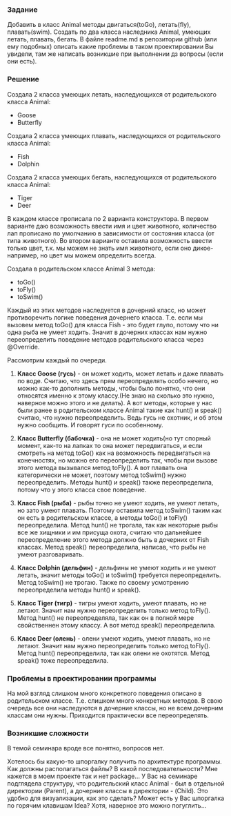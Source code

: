 ### Задание ###
Добавить в класс Animal методы двигаться(toGo), летать(fly), плавать(swim). 
Создать по два класса наследника Animal, умеющих летать, плавать, бегать. 
В файле readme.md в репозитории github (или ему подобных) описать какие проблемы 
в таком проектировании Вы увидели, там же написать возникшие при выполнении дз вопросы 
(если они есть).

### Решение ###
Создала 2 класса умеющих летать, наследующихся от родительского класса Animal:
* Goose
* Butterfly

Создала 2 класса умеющих плавать, наследующихся от родительского класса Animal:
* Fish
* Dolphin

Создала 2 класса умеющих бегать, наследующихся от родительского класса Animal:
* Tiger
* Deer

В каждом классе прописала по 2 варианта конструктора. В первом варианте даю возможность ввести имя и цвет животного,
количество лап прописано по умолчанию в зависимости от состояния класса (от типа животного). 
Во втором варианте оставила возможность ввести только цвет, т.к. мы можем не знать имя животного, если оно дикое- например,
но цвет мы можем определить всегда.

Создала в родительском классе Animal 3 метода:
* toGo()
* toFly()
* toSwim()

Каждый из этих методов наследуется в дочерний класс, но может противоречить логике поведения
дочернего класса. Т.е. если мы вызовем метод toGo() для класса Fish - это будет глупо, 
потому что ни одна рыба не умеет ходить. Значит в дочерних классах нам нужно переопределить
поведение методов родительского класса через @Override.

Рассмотрим каждый по очереди.

1. **Класс Goose (гусь)** - он может ходить, может летать и даже плавать по воде.
Считаю, что здесь прям переопределять особо нечего, но можно как-то дополнить методы, чтобы было 
понятно, что они относятся именно к этому классу.(Не знаю на сколько это нужно, наверное можно этого
и не делать).
А вот методы, которые у нас были ранее в родительском классе Animal такие как hunt() и speak()
считаю, что нужно переопределить. Ведь гусь не охотник, и об этом нужно сообщить.
И говорят гуси по особенному.

2. **Класс Butterfly (бабочка)** - она не может ходить(но тут спорный момент, как-то на лапках то она может
передвигаться, и если смотреть на метод toGo() как на возможность передвигаться на конечностях, но можно его переопределить
так, чтобы при вызове этого метода вызывался метод toFly(). А вот плавать она категорически не может,
поэтому метод toSwim() нужно переопределить.
Методы hunt()  и speak() также переопределила, потому что у этого класса свое поведение.

3. **Класс Fish (рыба)** - рыбы точно не умеют ходить, не умеют летать, но зато умеют плавать.
Поэтому оставила метод toSwim() таким как он есть в родительском классе, а методы toGo() 
и toFly() переопределила.
Метод hunt() не трогала, так как некоторые рыбы все же хищники и им присуща охота, считаю что 
дальнейшее переопределение этого метода должно быть в дочерних от Fish классах.
Метод speak() переопределила, написав, что рыбы не умеют разговаривать.

4. **Класс Dolphin (дельфин)** - дельфины не умеют ходить и не умеют летать, значит методы 
toGo() и toSwim() требуется переопределить. Метод toSwim() не трогаю.
Также по своему усмотрению переопределила методы hunt() и speak().

5. **Класс Tiger (тигр)** - тигры умеют ходить, умеют плавать, но не летают. 
Значит нам нужно переопределить только метод toFly(). 
Метод hunt() не переопределяла, так как он в полной мере свойственнен этому классу.
А вот метод speak() переопределила.

6. **Класс Deer (олень)** - олени умеют ходить, умеют плавать, но не летают.
Значит нам нужно переопределить только метод toFly().
Метод hunt() переопределила, так как олени не охотятся.
Метод speak() тоже переопределила.


### Проблемы в проектировании программы ###
На мой взгляд слишком много конкретного поведения описано в родительском классе. Т.е. 
слишком много конкретных методов. В свою очередь все они наследуются в дочерние классы, 
но не всем дочерним классам они нужны. Приходится практически все переопределять.

### Возникшие сложности ###
В темой семинара вроде все понятно, вопросов нет.

Хотелось бы какую-то шпоргалку получить по архитектуре программы. Как должны располагаться файлы?
В какой последовательности? Мне кажется в моем проекте так и нет package...
У Вас на семинаре подглядела структуру, что родительский класс Animal - был в отдельной директории
(Parent), а дочерние классы в директории - (Child). Это удобно для визуализации, как это сделать?
Может есть у Вас шпоргалка по горячим клавишам Idea? Хотя, наверное это можно погуглить...









